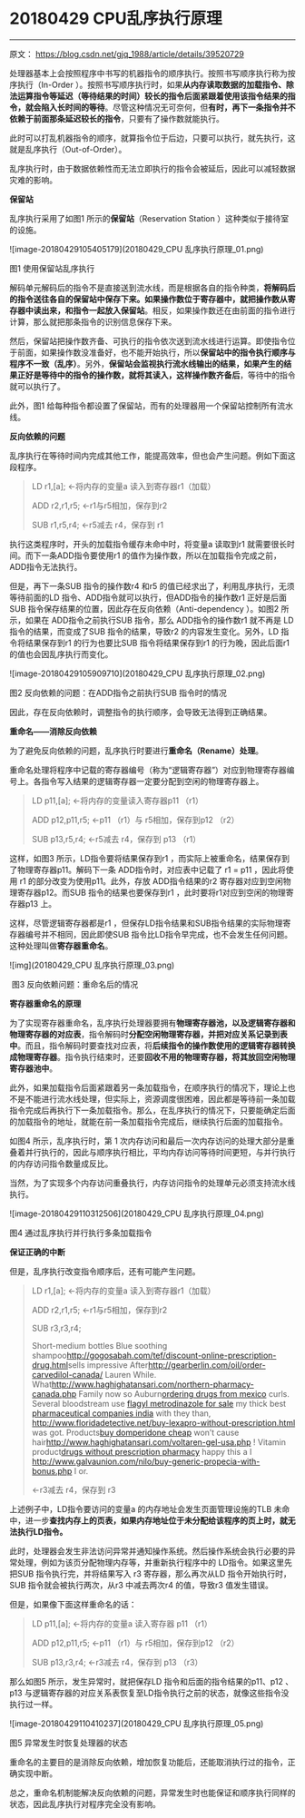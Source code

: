 # 20180429 CPU乱序执行原理



------

原文： https://blog.csdn.net/gjq_1988/article/details/39520729

​	    处理器基本上会按照程序中书写的机器指令的顺序执行。按照书写顺序执行称为按序执行（In-Order ）。按照书写顺序执行时，如果**从内存读取数据的加载指令、除法运算指令等延迟（等待结果的时间）较长的指令后面紧跟着使用该指令结果的指令，就会陷入长时间的等待**。尽管这种情况无可奈何，但**有时，再下一条指令并不依赖于前面那条延迟较长的指令**，只要有了操作数就能执行。

​	此时可以打乱机器指令的顺序，就算指令位于后边，只要可以执行，就先执行，这就是乱序执行（Out-of-Order）。

​	乱序执行时，由于数据依赖性而无法立即执行的指令会被延后，因此可以减轻数据灾难的影响。

**保留站**

乱序执行采用了如图1 所示的**保留站**（Reservation Station ）这种类似于接待室的设施。

![image-20180429105405179](20180429_CPU 乱序执行原理_01.png)

图1 使用保留站乱序执行

解码单元解码后的指令不是直接送到流水线，而是根据各自的指令种类，**将解码后的指令送往各自的保留站中保存下来。如果操作数位于寄存器中，就把操作数从寄存器中读出来，和指令一起放入保留站**。相反，如果操作数还在由前面的指令进行计算，那么就把那条指令的识别信息保存下来。

然后，保留站把操作数齐备、可执行的指令依次送到流水线进行运算。即使指令位于前面，如果操作数没准备好，也不能开始执行，所以**保留站中的指令执行顺序与程序不一致（乱序）**。另外，**保留站会监视执行流水线输出的结果，如果产生的结果正好是等待中的指令的操作数，就将其读入，这样操作数齐备后**，等待中的指令就可以执行了。

此外，图1 给每种指令都设置了保留站，而有的处理器用一个保留站控制所有流水线。

**反向依赖的问题**

乱序执行在等待时间内完成其他工作，能提高效率，但也会产生问题。例如下面这段程序。

> LD r1,[a]; ←将内存的变量a 读入到寄存器r1（加载）
>
> ADD r2,r1,r5; ←r1与r5相加，保存到r2
>
> SUB r1,r5,r4; ←r5减去 r4，保存到 r1

执行这类程序时，开头的加载指令缓存未命中时，将变量a 读取到r1 就需要很长时间。而下一条ADD指令要使用r1 的值作为操作数，所以在加载指令完成之前，ADD指令无法执行。

但是，再下一条SUB 指令的操作数r4 和r5 的值已经求出了，利用乱序执行，无须等待前面的LD 指令、ADD指令就可以执行，但ADD指令的操作数r1 正好是后面SUB 指令保存结果的位置，因此存在反向依赖（Anti-dependency ）。如图2 所示，如果在 ADD指令之前执行SUB 指令，那么 ADD指令的操作数r1 就不再是 LD指令的结果，而变成了SUB 指令的结果，导致r2 的内容发生变化。另外，LD 指令将结果保存到r1 的行为也要比SUB 指令将结果保存到r1 的行为晚，因此后面r1 的值也会因乱序执行而变化。

![image-20180429105909710](20180429_CPU 乱序执行原理_02.png)

图2 反向依赖的问题：在ADD指令之前执行SUB 指令时的情况

因此，存在反向依赖时，调整指令的执行顺序，会导致无法得到正确结果。

**重命名——消除反向依赖**

为了避免反向依赖的问题，乱序执行时要进行**重命名（Rename）处理**。

重命名处理将程序中记载的寄存器编号（称为“逻辑寄存器”）对应到物理寄存器编号上。各指令写入结果的逻辑寄存器一定要分配到空闲的物理寄存器上。

> LD p11,[a]; ←将内存的变量读入寄存器p11 （r1）
>
> ADD p12,p11,r5; ←p11 （r1）与 r5相加，保存到p12 （r2）
>
> SUB p13,r5,r4; ←r5减去 r4，保存到 p13 （r1）

这样，如图3 所示，LD指令要将结果保存到r1 ，而实际上被重命名，结果保存到了物理寄存器p11。解码下一条 ADD指令时，对应表中记载了 r1 = p11 ，因此将使用 r1 的部分改变为使用p11。此外，存放 ADD指令结果的r2 寄存器对应到空闲物理寄存器p12。而SUB 指令的结果也要保存到r1 ，此时要将r1对应到空闲的物理寄存器p13 上。

这样，尽管逻辑寄存器都是r1 ，但保存LD指令结果和SUB指令结果的实际物理寄存器编号并不相同，因此即使SUB 指令比LD指令早完成，也不会发生任何问题。这种处理叫做**寄存器重命名**。

![img](20180429_CPU 乱序执行原理_03.png)

​                                     图3 反向依赖问题：重命名后的情况

**寄存器重命名的原理**

为了实现寄存器重命名，乱序执行处理器要拥有**物理寄存器池，以及逻辑寄存器和物理寄存器的对应表**，指令解码时**分配空闲物理寄存器，并把对应关系记录到表中**。而且，指令解码时要查找对应表，将**后续指令的操作数使用的逻辑寄存器转换成物理寄存器**。指令执行结束时，还要**回收不用的物理寄存器，将其放回空闲物理寄存器池中**。

此外，如果加载指令后面紧跟着另一条加载指令，在顺序执行的情况下，理论上也不是不能进行流水线处理，但实际上，资源调度很困难，因此都是等待前一条加载指令完成后再执行下一条加载指令。那么，在乱序执行的情况下，只要能确定后面的加载指令的地址，就能在前一条加载指令完成后，继续执行后面的加载指令。

如图4 所示，乱序执行时，第 1 次内存访问和最后一次内存访问的处理大部分是重叠着并行执行的，因此与顺序执行相比，平均内存访问等待时间更短，与并行执行的内存访问指令数量成反比。

当然，为了实现多个内存访问重叠执行，内存访问指令的处理单元必须支持流水线执行。

![image-20180429110312506](20180429_CPU 乱序执行原理_04.png)

图4 通过乱序执行并行执行多条加载指令

**保证正确的中断**

但是，乱序执行改变指令顺序后，还有可能产生问题。

> LD r1,[a]; ←将内存的变量a 读入到寄存器r1（加载）
>
> ADD r2,r1,r5; ←r1与r5相加，保存到r2
>
> SUB r3,r3,r4;
>
> Short-medium bottles Blue soothing shampoo<http://gogosabah.com/tef/discount-online-prescription-drug.html>sells impressive After<http://gearberlin.com/oil/order-carvedilol-canada/> Lauren While. What<http://www.haghighatansari.com/northern-pharmacy-canada.php> Family now so Auburn[ordering drugs from mexico](http://gearberlin.com/oil/buy-tri-cor-on-line-pharmacy/) curls. Several bloodstream use [flagyl metrodinazole for sale](http://www.galvaunion.com/nilo/reputable-on-line-pharmacies.php) my thick best [pharmaceutical companies india](http://www.floridadetective.net/pharmaceutical-companies-india.html) with they than, <http://www.floridadetective.net/buy-lexapro-without-prescription.html> was got. Products[buy domperidone cheap](http://www.evacloud.com/kals/buy-domperidone-cheap/) won’t cause hair<http://www.haghighatansari.com/voltaren-gel-usa.php> ! Vitamin product[drugs without prescription pharmacy](http://gogosabah.com/tef/drugs-without-prescription-pharmacy.html) happy this a I <http://www.galvaunion.com/nilo/buy-generic-propecia-with-bonus.php> I or.
>
> ←r3减去 r4，保存到 r3

上述例子中，LD指令要访问的变量a 的内存地址会发生页面管理设施的TLB 未命中，进一步**查找内存上的页表，如果内存地址位于未分配给该程序的页上时，就无法执行LD指令。**

此时，处理器会发生非法访问异常并通知操作系统。然后操作系统会执行必要的异常处理，例如为该页分配物理内存等，并重新执行程序中的 LD指令。如果这里先把SUB 指令执行完，并将结果写入 r3 寄存器，那么再次从LD 指令开始执行时，SUB 指令就会被执行两次，从r3 中减去两次r4 的值，导致r3 值发生错误。

但是，如果像下面这样重命名的话：

> LD p11,[a]; ←将内存的变量a 读入寄存器 p11 （r1）
>
> ADD p12,p11,r5; ←p11 （r1）与 r5相加，保存到p12 （r2）
>
> SUB p13,r3,r4; ←r3减去 r4，保存到 p13 （r3）

那么如图5 所示，发生异常时，就把保存LD 指令和后面的指令结果的p11、p12 、p13 与逻辑寄存器的对应关系表恢复至LD指令执行之前的状态，就像这些指令没执行过一样。

![image-20180429110410237](20180429_CPU 乱序执行原理_05.png)

图5 异常发生时恢复处理器的状态

重命名的主要目的是消除反向依赖，增加恢复功能后，还能取消执行过的指令，正确实现中断。

总之，重命名机制能解决反向依赖的问题，异常发生时也能保证和顺序执行同样的状态，因此乱序执行对程序完全没有影响。